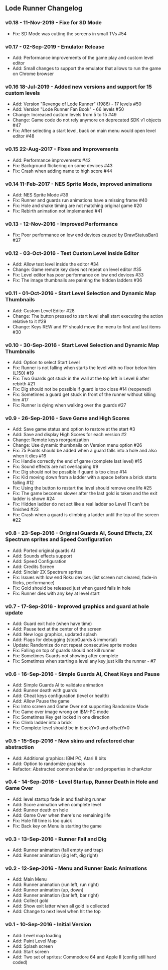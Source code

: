 ## Lode Runner Changelog

### v0.18 - 11-Nov-2019 - Fixe for SD Mode

- Fix: SD Mode was cutting the screens in small TVs #54

### v0.17 - 02-Sep-2019 - Emulator Release

- Add: Performance improvements of the game play and custom level editor
- Add: Small changes to support the emulator that allows to run the game on Chrome browser

### v0.16 18-Jul-2019 - Added new versions and support for 15 custom levels

* Add: Version "Revenge of Lode Runner" (1986) - 17 levels #50
* Add: Version "Lode Runner Fan Book" - 66 levels #50
* Change: Increased custom levels from 5 to 15 #49
* Change: Game code do not rely anymore on deprecated SDK v1 objects #47
* Fix: After selecting a start level, back on main menu would open level editor #48

### v0.15 22-Aug-2017 - Fixes and Improvements

* Add: Performance improvements #42
* Fix: Background flickering on some devices #43
* Fix: Crash when adding name to high score #44

### v0.14 11-Feb-2017 - NES Sprite Mode, improved animations

* Add: NES Sprite Mode #39
* Fix: Runner and guards run animations have a missing frame #40
* Fix: Hole and shake timing are not matching original game #20
* Fix: Rebirth animation not implemented #41

### v0.13 - 12-Nov-2016 - Improved Performance

* Fix: Poor performance on low end devices caused by DrawStatusBar() #37

### v0.12 - 03-Oct-2016 - Test Custom Level inside Editor

* Add: Allow test level inside the editor #34
* Change: Game remote key does not repeat on level editor #35
* Fix: Level editor has poor performance on low end devices #33
* Fix: The image thumbnails are painting the hidden ladders #36

### v0.11 - 01-Oct-2016 - Start Level Selection and Dynamic Map Thumbnails

* Add: Custom Level Editor #28
* Change: The button pressed to start level shall start executing the action relative to it #29
* Change: Keys REW and FF should move the menu to first and last items #30

### v0.10 - 30-Sep-2016 - Start Level Selection and Dynamic Map Thumbnails

* Add: Option to select Start Level
* Fix: Runner is not falling when starts the level with no floor below him (L150) #19
* Fix: Two Guards got stuck in the wall at the top left in Level 6 after rebirth #21
* Fix: Dig should not be possible if guard is too close #14 (reopened)
* Fix: Sometimes a guard get stuck in front of the runner without killing him #17
* Fix: Runner is dying when walking over the guards #27

### v0.9 - 26-Sep-2016 - Save Game and High Scores

* Add: Save game status and option to restore at the start #3
* Add: Save and display High Scores for each version #2
* Change: Remote keys reorganization
* Change: Use dynamic thumbnails on Version menu option #26
* Fix: 75 Points should be added when a guard falls into a hole and also when it dies #16
* Fix: Handle correctly the end of game (complete last level) #15
* Fix: Sound effects are not overlapping #9
* Fix: Dig should not be possible if guard is too close #14
* Fix: Kid moving down from a ladder with a space before a brick starts falling #12
* Fix: Using the button to restart the level should remove one life #25
* Fix: The game becomes slower after the last gold is taken and the exit ladder is shown #24
* Fix: Hidden ladder do not act like a real ladder so Level 11 can't be finished #23
* Fix: Crash when a guard is climbing a ladder until the top of the screen #22

### v0.8 - 23-Sep-2016 - Original Guards AI, Sound Effects, ZX Spectrum sprites and Speed Configuration

* Add: Ported original guards AI
* Add: Sounds effects support
* Add: Speed Configuration
* Add: Credits Screen
* Add: Sinclair ZX Spectrum sprites
* Fix: Issues with low end Roku devices (list screen not cleared, fade-in flicks, performance)
* Fix: Gold should be released just when guard falls in hole
* Fix: Runner dies with any key at level start

### v0.7 - 17-Sep-2016 - Improved graphics and guard at hole update

* Add: Guard exit hole (when have time)
* Add: Pause text at the center of the screen
* Add: New logo graphics, updated splash
* Add: Flags for debugging (stopGuards & immortal)
* Update: Randomize do not repeat consecutive sprite modes
* Fix: Falling on top of guards should not kill runner
* Fix: Sometimes Guards not showing after complete
* Fix: Sometimes when starting a level any key just kills the runner - #7

### v0.6 - 16-Sep-2016 - Simple Guards AI, Cheat Keys and Pause

* Add: Simple Guards AI to validate animation
* Add: Runner death with guards
* Add: Cheat keys configuration (level or health)
* Add: Allow Pause the game
* Fix: Intro screen and Game Over not supporting Randomize Mode
* Fix: Game over image wrong on IBM-PC mode
* Fix: Sometimes Key get locked in one direction
* Fix: Climb ladder into a brick
* Fix: Complete level should be in blockY=0 and offsetY=0

### v0.5 - 15-Sep-2016 - New skins and refactored char abstraction

* Add: Additional graphics: IBM PC, Atari 8 bits
* Add: Option to randomize graphics
* Refactor: Abstracted common behavior and properties in charActor

### v0.4 - 14-Sep-2016 - Level Startup, Runner Death in Hole and Game Over

* Add: level startup fade in and flashing runner
* Add: Score animation when complete level
* Add: Runner death on hole
* Add: Game Over when there's no remaining life
* Fix: Hole fill time is too quick
* Fix: Back key on Menu is starting the game

### v0.3 - 13-Sep-2016 - Runner Fall and Dig

* Add: Runner animation (fall empty and trap)
* Add: Runner animation (dig left, dig right)

### v0.2 - 12-Sep-2016 - Menu and Runner Basic Animations

* Add: Main Menu
* Add: Runner animation (run left, run right)
* Add: Runner animation (up, down)
* Add: Runner animation (bar left, bar right)
* Add: Collect gold
* Add: Show exit latter when all gold is collected
* Add: Change to next level when hit the top

### v0.1 - 10-Sep-2016 - Initial Version

* Add: Level map loading
* Add: Paint Level Map
* Add: Splash screen
* Add: Start screen
* Add: Two set of sprites: Commodore 64 and Apple II (config still hard coded)
